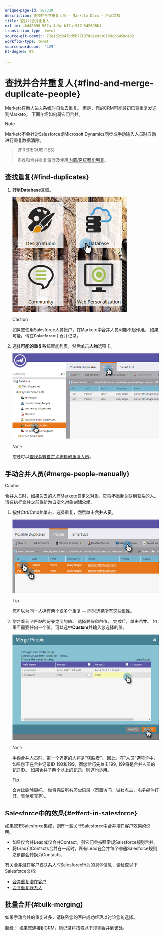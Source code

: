 ```yaml
---
unique-page-id: 557339
description: 查找并合并重复人员 — Marketo Docs — 产品文档
title: 查找并合并重复人
exl-id: a6d46096-587a-4e3a-b37a-917c0d2098b1
translation-type: tm+mt
source-git-commit: 72e1d29347bd5b77107da1e9c30169cb6490c432
workflow-type: tm+mt
source-wordcount: '429'
ht-degree: 0%

---
```


# 查找并合并重复人{#find-and-merge-duplicate-people}

Marketo在新人进入系统时自动去重复。 但是，您的CRM可能最初已将重复发送到Marketo。 下面介绍如何将它们合并。

>[!NOTE]
>
>Marketo不会针对Salesforce或Microsoft Dynamics同步或手动输入人员时自动进行重复数据消除。

>[!PREREQUISITES]
>
>查找和合并重复将涉及使用[内置/系统智能列表](/help/marketo/product-docs/core-marketo-concepts/smart-lists-and-static-lists/using-smart-lists/use-built-in-system-smart-lists.md)。

## 查找重复{#find-duplicates}

1. 转到&#x200B;**Database**&#x200B;区域。

   ![](assets/db.png)

   >[!CAUTION]
   >
   >如果您使用Salesforce人员帐户，在Marketo中合并人员可能不起作用。 如果可能，请在Salesforce中合并记录。

1. 选择&#x200B;**可能的重复**&#x200B;系统智能列表，然后单击&#x200B;**人物**&#x200B;选项卡。

   ![](assets/two.png)

   >[!NOTE]
   >
   >您还可以[查找具有自定义逻辑的重复人员](/help/marketo/product-docs/core-marketo-concepts/smart-lists-and-static-lists/managing-people-in-smart-lists/find-duplicate-people-with-custom-logic.md)。

## 手动合并人员{#merge-people-manually}

>[!CAUTION]
>
>合并人员时，如果失去的人有Marketo自定义对象，它将&#x200B;**不**&#x200B;重新关联到获胜的人。 请在执行合并之前重新为自定义对象创建父级。

1. 按住Ctrl/Cmd并单击，选择重复，然后单击&#x200B;**合并人员**。

   ![](assets/three.png)

   >[!TIP]
   >
   >您可以为同一人拥有两个或多个重复 — 同时选择所有这些属性。

1. 您将看到&#x200B;_不_&#x200B;匹配的记录之间的值。 选择要保留的值。 完成后，单击&#x200B;**合并**。 如果不需要任何一个值，可以选中&#x200B;**Custom**&#x200B;并输入您选择的值。

   ![](assets/four.png)

   >[!NOTE]
   >
   >手动合并人员时，第一个选定的人将是“获胜者”。 因此，在“人员”选项卡中，如果您正在合并记录ID 198和199，而您恰巧先单击199, 199将是合并人员的记录ID。 如果合并了两个以上的记录，则这也适用。

   >[!TIP]
   >
   >合并比删除更好。 您将保留所有历史记录（页面访问、链接点击、电子邮件打开、表单填充等）。

## Salesforce中的效果{#effect-in-salesforce}

如果您有Salesforce集成，则有一些关于Salesforce中合并潜在客户效果的说明。

* 如果仅合并Lead或仅合并Contact，则它们会按照常规Salesforce规则合并。
* 将Lead和Contacts合并在一起时，所有Lead在合并每个普通Salesforce规则之前都会转换为Contacts。

有关合并潜在客户或联系人时Salesforce行为的具体信息，请检查以下Salesforce文档:

* [合并重复潜在客户](https://help.salesforce.com/HTViewHelpDoc?id=leads_merge.htm&amp;language=en_US)
* [合并重复联系人](https://help.salesforce.com/HTViewHelpDoc?id=contacts_merge.htm&amp;language=en_US)

## 批量合并{#bulk-merging}

如果手动合并的重复过多，请联系您的客户成功经理以讨论您的选择。

超级！ 如果您连接到CRM，则记录将按照以下规则合并到该处。
